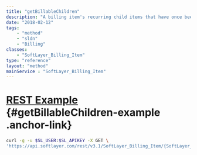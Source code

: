 ```yaml
---
title: "getBillableChildren"
description: "A billing item's recurring child items that have once been billed and are scheduled to be billed in the future."
date: "2018-02-12"
tags:
    - "method"
    - "sldn"
    - "Billing"
classes:
    - "SoftLayer_Billing_Item"
type: "reference"
layout: "method"
mainService : "SoftLayer_Billing_Item"
---
```


# [REST Example](#getBillableChildren-example) <a href="/article/rest/"><i class="fas fa-question"></i></a> {#getBillableChildren-example .anchor-link} 
```bash
curl -g -u $SL_USER:$SL_APIKEY -X GET \
'https://api.softlayer.com/rest/v3.1/SoftLayer_Billing_Item/{SoftLayer_Billing_ItemID}/getBillableChildren'
```
